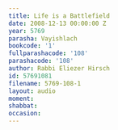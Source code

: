 ```yaml
---
title: Life is a Battlefield
date: 2008-12-13 00:00:00 Z
year: 5769
parasha: Vayishlach
bookcode: '1'
fullparashacode: '108'
parashacode: '108'
author: Rabbi Eliezer Hirsch
id: 57691081
filename: 5769-108-1
layout: audio
moment: 
shabbat: 
occasion: 
---
```


